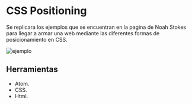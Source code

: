 # CSS Positioning
Se replicara los ejemplos que se encuentran en la pagina de Noah Stokes para llegar a armar una web mediante las diferentes formas de posicionamiento en CSS.

![ejemplo](https://fotos.subefotos.com/40d43b701fee579170ae3a0321454257o.jpg)

## Herramientas
* Atom.
* CSS.
* Html.
